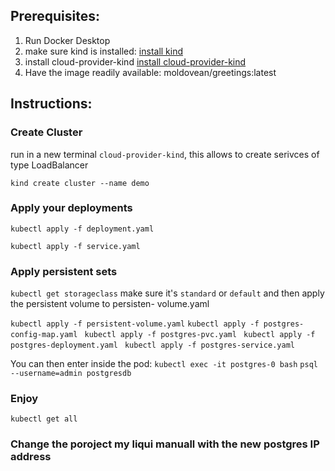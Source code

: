 ## Prerequisites:

1. Run Docker Desktop
2. make sure kind is installed: [install kind](https://kind.sigs.k8s.io/docs/user/quick-start/#installing-from-release-binaries)
3. install cloud-provider-kind [install cloud-provider-kind](https://github.com/kubernetes-sigs/cloud-provider-kind/releases)
1. Have the image readily available: moldovean/greetings:latest

## Instructions:

### Create Cluster
run in a new terminal `cloud-provider-kind`, this allows to create serivces of type LoadBalancer

`kind create cluster --name demo` 

### Apply your deployments
`kubectl apply -f deployment.yaml`

`kubectl apply -f service.yaml`

### Apply persistent sets
`kubectl get storageclass`
make sure it's `standard` or `default` and  then apply the persistent volume to persisten- volume.yaml


`kubectl apply -f persistent-volume.yaml`
`kubectl apply -f postgres-config-map.yaml `
`kubectl apply -f postgres-pvc.yaml `
`kubectl apply -f postgres-deployment.yaml `
`kubectl apply -f postgres-service.yaml`

You can then enter inside the pod:
`kubectl exec -it postgres-0 bash`
`psql --username=admin postgresdb`

### Enjoy
`kubectl get all`

### Change the poroject my  liqui manuall with the new postgres IP address
